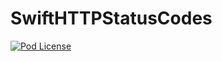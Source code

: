 # SwiftHTTPStatusCodes
[![Pod License](http://img.shields.io/cocoapods/l/HTTPStatusCodes.svg)](http://opensource.org/licenses/MIT)
<!-- [![Pod Version](http://img.shields.io/cocoapods/v/HTTPStatusCodes.svg)](http://cocoadocs.org/docsets/HTTPStatusCodes/) -->

